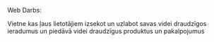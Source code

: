 Web Darbs:

Vietne kas ļaus lietotājiem izsekot un uzlabot savas videi draudzīgos ieradumus un piedāvā videi draudzīgus produktus un pakalpojumus
